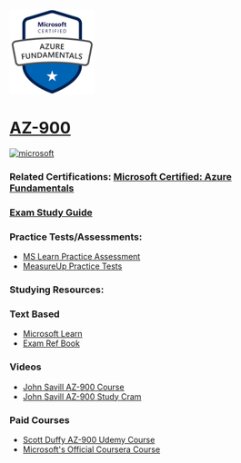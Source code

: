 <img src="/Images/certs/az-900.png" width="150" height="150">

# [AZ-900](https://learn.microsoft.com/en-us/certifications/exams/az-900)
<a href='https://learn.microsoft.com/en-us/certifications/browse/?type=fundamentals' target="_blank"><img alt='microsoft' src='https://img.shields.io/badge/fundamentals-100000?style=for-the-badge&logo=microsoft&logoColor=white&labelColor=0078D4&color=212221'/></a> 

### Related Certifications: [Microsoft Certified: Azure Fundamentals](https://learn.microsoft.com/en-us/certifications/azure-fundamentals)

### [Exam Study Guide](https://aka.ms/AZ900-StudyGuide)

### Practice Tests/Assessments:
- [MS Learn Practice Assessment](https://learn.microsoft.com/certifications/exams/az-900/practice/assessment?assessment-type=practice&assessmentId=23)
- [MeasureUp Practice Tests](https://www.measureup.com/microsoft-practice-test-az-900-microsoft-azure-fundamentals.html)

### Studying Resources:

### Text Based 
- [Microsoft Learn](https://learn.microsoft.com/en-us/certifications/exams/az-900)
- [Exam Ref Book](https://www.microsoftpressstore.com/store/exam-ref-az-900-microsoft-azure-fundamentals-9780137955145)
### Videos
- [John Savill AZ-900 Course](https://www.youtube.com/playlist?list=PLlVtbbG169nED0_vMEniWBQjSoxTsBYS3)
- [John Savill AZ-900 Study Cram](https://www.youtube.com/watch?v=tQp1YkB2Tgs)
### Paid Courses
- [Scott Duffy AZ-900 Udemy Course](https://www.udemy.com/course/az900-azure)
- [Microsoft's Official Coursera Course](https://www.coursera.org/specializations/microsoft-azure-fundamentals-az-900)
